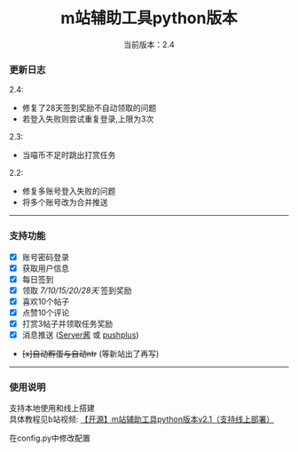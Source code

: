 <div align="center">
<h1> m站辅助工具python版本
</h1>

<p>当前版本：2.4</p>

 </div>

### 更新日志
2.4:
- 修复了28天签到奖励不自动领取的问题
- 若登入失败则尝试重复登录,上限为3次

2.3:
- 当喵币不足时跳出打赏任务

2.2: 
- 修复多账号登入失败的问题
- 将多个账号改为合并推送

---
### 支持功能
- [x] 账号密码登录
- [x] 获取用户信息
- [x] 每日签到
- [x] 领取 *7/10/15/20/28天* 签到奖励
- [x] 喜欢10个帖子
- [x] 点赞10个评论
- [x] 打赏3帖子并领取任务奖励
- [x] 消息推送 ([Server酱](https://sct.ftqq.com/) 或 [pushplus](https://www.pushplus.plus/))
- ~~[x]自动孵蛋与自动ntr~~ (等新站出了再写)

---

### 使用说明
支持本地使用和线上搭建\
具体教程见b站视频: [【开源】m站辅助工具python版本v2.1（支持线上部署）](https://www.bilibili.com/video/BV1Lx4y1c7eE/)

在config.py中修改配置